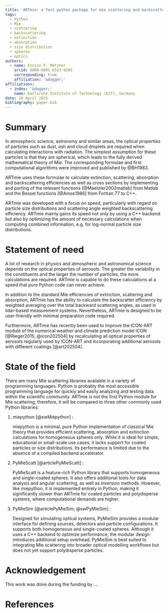 ```yaml
---
title: 'ARTmie: a fast python package for mie scattering and backscattering calculations of single particles, coated particles and log-normal distributed particles'
tags:
  - Python
  - Mie
  - scattering
  - backscattering
  - extinction
  - absorption
  - size distribution
  - spheres
  - optics
authors:
  - name: Enrico P. Metzner
    orcid: 0000-0001-6523-9205
    corresponding: true
    affiliation: '&dagger;'
affiliations:
  - index: '&dagger;'
    name: Karlsruhe Institute of Technology (KIT), Germany
date: 10 April 2025
bibliography: paper.bib
---
```


# Summary

In atmospheric science, astronomy and similar areas, the optical properties of particles such as dust, ash and cloud droplets are required when calculating interactions with radiation.
The simplest assumption for these particles is that they are spherical, which leads to the fully derived mathematical theory of Mie.
The corresponding formulae and first computational algorithms were improved and published by @BH1983.

ARTmie uses these formulae to calculate extinction, scattering, absorption and backscattering efficiencies as well as cross sections by implementing and porting of the relevant functions [@Maetzler2002matlab] from Matlab and the Bessel functions [@Amos1986] from Fortran 77 to C++.

ARTmie was developed with a focus on speed, particularly with regard on particle size distributions and scattering angle weighted backscattering efficiency. ARTmie mainly gains its speed not only by using a C++ backend but also by optimizing the amount of necessary calculations when computing combined information, e.g. for log-normal particle size distributions.


# Statement of need

A lot of research in physics and atmospheric and astronomical science depends on the optical properties of aerosols. The greater the variability in the constituents and the larger the number of particles, the more calculations are required. ARTmie is capable to do these calculations at a speed that pure Python code can never achieve.

In addition to the standard Mie efficiencies of extinction, scattering and absorption, ARTmie has the ability to calculate the backscatter efficiency by weighted averaging over the total backward scattering angles, as used in lidar-based measurement systems. Nevertheless, ARTmie is designed to be user-friendly with minimal preparation code required.

Furthermore, ARTmie has recently been used to improve the ICON-ART module of the numerical weather and climate prediction model ICON [@Rieger2015; @icon202504] by recalculating all optical properties of aerosols regularly used by ICON-ART and incorporating additional aerosols with different coatings [@art202504].


# State of the field

There are many Mie scattering libraries available in a variety of programming languages. Python is probably the most accessible programming language for quickly and easily analyzing and testing data within the scientific community. ARTmie is not the first Python module for Mie scattering; therefore, it will be compared to three other commonly used Python libraries:

1. miepython [@swMiepython] :

   miepython is a minimal, pure Python implementation of classical Mie theory that provides efficient scattering, absorption and extinction calculations for homogeneous spheres only. While it is ideal for simple, educational or small-scale use cases, it lacks support for coated particles or size distributions. Its performance is limited due to the absence of a compiled backend accelerator.

2. PyMieScatt [@articlePyMieScatt] :

   PyMieScatt is a feature-rich Python library that supports homogeneous and single-coated spheres. It also offers additional tools for data analysis and angular scattering, as well as inversion methods. However, like miepython, it is implemented entirely in Python, making it significantly slower than ARTmie for coated particles and polydisperse systems, where computational demands are higher.

3. PyMieSim [@articlePyMieSim; @swPyMieSim] :

   Designed for simulating optical systems, PyMieSim provides a modular interface for defining sources, detectors and particle configurations. It supports both homogeneous and single-coated spheres. Although it uses a C++ backend to optimize performance, the modular design introduces additional setup overhead. PyMieSim is best suited to integrating Mie scattering into broader optical modelling workflows but does not yet support polydisperse particles.


# Acknowledgement
This work was done during the funding by ...

# References
